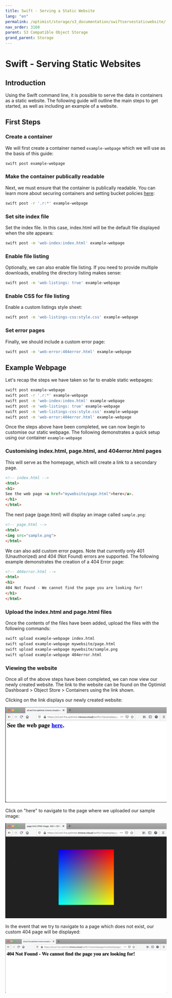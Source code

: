 ```yaml
---
title: Swift - Serving a Static Website
lang: "en"
permalink: /optimist/storage/s3_documentation/swiftservestaticwebsite/
nav_order: 3160
parent: S3 Compatible Object Storage
grand_parent: Storage
---
```


# Swift - Serving Static Websites

## Introduction

Using the Swift command line, it is possible to serve the data in containers as a static website. The following guide will outline the main steps to get started, as well as including an example of a website.

## First Steps

### Create a container

We will first create a container named `example-webpage` which we will use as the basis of this guide:

```bash
swift post example-webpage
```

### Make the container publically readable

Next, we must ensure that the container is publically readable. You can learn more about securing containers and setting bucket policies [here](/optimist/storage/s3_documentation/security/):

```bash
swift post -r '.r:*' example-webpage
```

### Set site index file

Set the index file. In this case, index.html will be the default file displayed when the site appears:

```bash
swift post -m 'web-index:index.html' example-webpage
```

### Enable file listing

Optionally, we can also enable file listing. If you need to provide multiple downloads, enabling the directory listing makes sense:

```bash
swift post -m 'web-listings: true' example-webpage
```

### Enable CSS for file listing

Enable a custom listings style sheet:

```bash
swift post -m 'web-listings-css:style.css' example-webpage
```

### Set error pages

Finally, we should include a custom error page:

```bash
swift post -m 'web-error:404error.html' example-webpage
```

## Example Webpage

Let's recap the steps we have taken so far to enable static webpages:

```bash
swift post example-webpage
swift post -r '.r:*' example-webpage
swift post -m 'web-index:index.html' example-webpage
swift post -m 'web-listings: true' example-webpage
swift post -m 'web-listings-css:style.css' example-webpage
swift post -m 'web-error:404error.html' example-webpage
```

Once the steps above have been completed, we can now begin to customise our static webpage. The following demonstrates a quick setup using our container `example-webpage`

### Customising index.html, page.html, and 404error.html pages

This will serve as the homepage, which will create a link to a secondary page.

```html
<!-- index.html -->
<html>
<h1>
See the web page <a href="mywebsite/page.html">here</a>.
</h1>
</html>
```

The next page (page.html) will display an image called `sample.png`:

```html
<!-- page.html -->
<html>
<img src="sample.png">
</html>
```

We can also add custom error pages. Note that currently only 401 (Unauthorized) and 404 (Not Found) errors are supported. The following example demonstrates the creation of a 404 Error page:

```html
<!-- 404error.html -->
<html>
<h1>
404 Not Found - We cannot find the page you are looking for!
</h1>
</html>
```

### Upload the index.html and page.html files

Once the contents of the files have been added, upload the files with the following commands:

```bash
swift upload example-webpage index.html
swift upload example-webpage mywebsite/page.html
swift upload example-webpage mywebsite/sample.png
swift upload example-webpage 404error.html
```

### Viewing the website

Once all of the above steps have been completed, we can now view our newly created website. The link to the website can be found on the Optimist Dashboard > Object Store > Containers using the link shown.

Clicking on the link displays our newly created website:

![](attachments/Webpage01.png)

Click on "here" to navigate to the page where we uploaded our sample image:

![](attachments/Webpage02.png)

In the event that we try to navigate to a page which does not exist, our custom 404 page will be displayed:

![](attachments/Webpage03.png)
